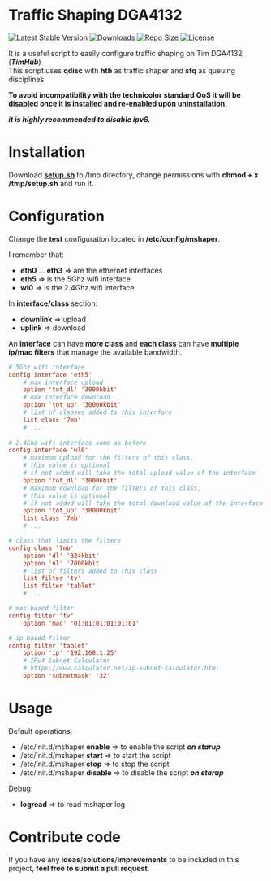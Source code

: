 Traffic Shaping DGA4132
=======================

[![Latest Stable Version](https://img.shields.io/github/release/xMase/Traffic-Shaping-DGA4132.svg)](https://github.com/xMase/Traffic-Shaping-DGA4132)
[![Downloads](https://img.shields.io/github/downloads/xMase/Traffic-Shaping-DGA4132/total.svg)](https://github.com/xMase/Traffic-Shaping-DGA4132)
[![Repo Size](https://img.shields.io/github/repo-size/xMase/Traffic-Shaping-DGA4132.svg)](https://github.com/xMase/Traffic-Shaping-DGA4132)
[![License](https://img.shields.io/github/license/xMase/Traffic-Shaping-DGA4132.svg)](https://github.com/xMase/Traffic-Shaping-DGA4132)

 
It is a useful script to easily configure traffic shaping on Tim DGA4132 (***TimHub***)<br>
This script uses **qdisc** with **htb** as traffic shaper and **sfq** as queuing disciplines.

**To avoid incompatibility with the technicolor standard QoS it will be disabled once it is installed and re-enabled upon uninstallation.**

***it is highly recommended to disable ipv6.***

Installation
============

Download **[setup.sh](https://github.com/xMase/Traffic-Shaping-DGA4132/releases/latest)** to /tmp directory, change permissions with **chmod + x /tmp/setup.sh** and run it.

Configuration
=============

Change the **test** configuration located in **/etc/config/mshaper**.

I remember that:

- **eth0** ... **eth3** => are the ethernet interfaces
- **eth5** => is the 5Ghz wifi interface
- **wl0** => is the 2.4Ghz wifi interface

In **interface/class** section:

- **downlink** => upload 
- **uplink** => download

An **interface** can have **more class** and **each class** can have **multiple ip/mac filters** that manage the available bandwidth.

```ini
# 5Ghz wifi interface
config interface 'eth5' 
    # max interface upload  
    option 'tot_dl' '3000kbit'
    # max interface download 
    option 'tot_up' '30000kbit'
    # list of classes added to this interface
    list class '7mb'
    # ...
    
# 2.4Ghz wifi interface same as before
config interface 'wl0'  
    # maximum upload for the filters of this class, 
    # this value is optional 
    # if not added will take the total upload value of the interface
    option 'tot_dl' '3000kbit' 
    # maximum download for the filters of this class, 
    # this value is optional 
    # if not added will take the total download value of the interface
    option 'tot_up' '30000kbit'
    list class '7mb'
    # ...

# class that limits the filters 
config class '7mb' 
    option 'dl' '324kbit'
    option 'ul' '7000kbit'  
    # list of filters added to this class
    list filter 'tv'
    list filter 'tablet'
    # ...

# mac based filter
config filter 'tv'     
    option 'mac' '01:01:01:01:01:01'

# ip based filter
config filter 'tablet'
    option 'ip' '192.168.1.25'
    # IPv4 Subnet Calculator
    # https://www.calculator.net/ip-subnet-calculator.html
    option 'subnetmask' '32'
```

Usage
=====

Default operations:

- /etc/init.d/mshaper **enable**  => to enable the script ***on starup***
- /etc/init.d/mshaper **start** => to start the script
- /etc/init.d/mshaper **stop** => to stop the script
- /etc/init.d/mshaper **disable** => to disable the script ***on starup***

Debug:

- **logread** => to read mshaper log

Contribute code
===============

If you have any **ideas**/**solutions**/**improvements** to be included in this project, **feel free to submit a pull request**.